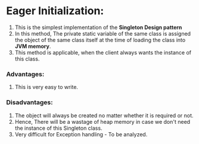 # Eager Initialization:

1. This is the simplest implementation of the **Singleton Design pattern**
2. In this method, The private static variable of the same class is assigned the object of the same class itself at the time of loading the class into **JVM memory**.
3. This method is applicable, when the client always wants the instance of this class.


### Advantages:
1. This is very easy to write.

### Disadvantages:

1. The object will always be created no matter whether it is required or not.
2. Hence, There will be a wastage of heap memory in case we don't need the instance of this Singleton class.
3. Very difficult for Exception handling - To be analyzed.